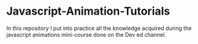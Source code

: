 # Javascript-Animation-Tutorials
 In this repository I put into practice all the knowledge acquired during the javascript animations mini-course done on the Dev ed channel.
